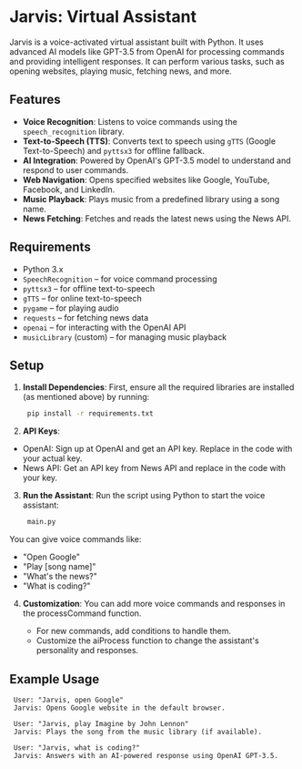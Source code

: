 # Jarvis: Virtual Assistant

Jarvis is a voice-activated virtual assistant built with Python. It uses advanced AI models like GPT-3.5 from OpenAI for processing commands and providing intelligent responses. It can perform various tasks, such as opening websites, playing music, fetching news, and more.

## Features

- **Voice Recognition**: Listens to voice commands using the `speech_recognition` library.
- **Text-to-Speech (TTS)**: Converts text to speech using `gTTS` (Google Text-to-Speech) and `pyttsx3` for offline fallback.
- **AI Integration**: Powered by OpenAI's GPT-3.5 model to understand and respond to user commands.
- **Web Navigation**: Opens specified websites like Google, YouTube, Facebook, and LinkedIn.
- **Music Playback**: Plays music from a predefined library using a song name.
- **News Fetching**: Fetches and reads the latest news using the News API.
  
## Requirements

- Python 3.x
- `SpeechRecognition` – for voice command processing
- `pyttsx3` – for offline text-to-speech
- `gTTS` – for online text-to-speech
- `pygame` – for playing audio
- `requests` – for fetching news data
- `openai` – for interacting with the OpenAI API
- `musicLibrary` (custom) – for managing music playback

## Setup

1. **Install Dependencies**: First, ensure all the required libraries are installed (as mentioned above) by running:

   ```bash
    pip install -r requirements.txt
   ```
2. **API Keys**:
   
  - OpenAI: Sign up at OpenAI and get an API key. Replace <Your Key Here> in the code with your actual key.
  - News API: Get an API key from News API and replace <Your Key Here> in the code with your key.
    
3. **Run the Assistant**: Run the script using Python to start the voice assistant:

   ```bash
    main.py
   ```
  You can give voice commands like:

  - "Open Google"
  - "Play [song name]"
  - "What's the news?"
  - "What is coding?"
    
4. **Customization**:
   You can add more voice commands and responses in the processCommand function.
   
   - For new commands, add conditions to handle them.
   - Customize the aiProcess function to change the assistant's personality and responses.

 ## Example Usage

     User: "Jarvis, open Google"
     Jarvis: Opens Google website in the default browser.
    
     User: "Jarvis, play Imagine by John Lennon"
     Jarvis: Plays the song from the music library (if available).
    
     User: "Jarvis, what is coding?"
     Jarvis: Answers with an AI-powered response using OpenAI GPT-3.5.




